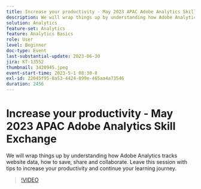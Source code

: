 ```yaml
---
title: Increase your productivity - May 2023 APAC Adobe Analytics Skill Exchange
description: We will wrap things up by understanding how Adobe Analytics tracks website data, how to save, share and collaborate. Leave this session with tips to increase your productivity and continue your learning journey.
solution: Analytics
feature-set: Analytics
feature: Analytics Basics
role: User
level: Beginner
doc-type: Event
last-substantial-update: 2023-06-30
jira: KT-13552
thumbnail: 3420945.jpeg
event-start-time: 2023-5-1 08:30-8
exl-id: 22045f95-8a53-4424-899e-465aa4a73546
duration: 2456
---
```

# Increase your productivity - May 2023 APAC Adobe Analytics Skill Exchange

We will wrap things up by understanding how Adobe Analytics tracks website data, how to save, share and collaborate. Leave this session with tips to increase your productivity and continue your learning journey.

>[!VIDEO](https://video.tv.adobe.com/v/3420945/?learn=on)
